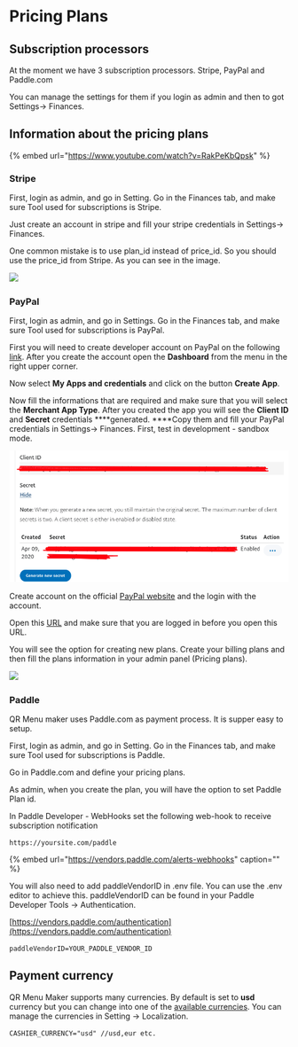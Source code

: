 # Pricing Plans

## Subscription processors

At the moment we have 3 subscription processors. Stripe, PayPal and Paddle.com

You can manage the settings for them if you login as admin and then to got Settings-&gt; Finances.

## **Information about the pricing plans**

{% embed url="https://www.youtube.com/watch?v=RakPeKbQpsk" %}

### Stripe

First, login as admin, and go in Setting. Go in the Finances tab, and make sure Tool used for subscriptions is Stripe.

Just create an account in stripe and fill your stripe credentials in Settings-&gt; Finances.

One common mistake is to use plan\_id instead of price\_id. So you should use the price\_id from Stripe. As you can see in the image.

![](https://i.imgur.com/0WnONPQ.png)

### PayPal

First, login as admin, and go in Settings. Go in the Finances tab, and make sure Tool used for subscriptions is PayPal. 

First you will need to create developer account on PayPal on the following [link](https://developer.paypal.com/classic-home). After you create the account open the **Dashboard** from the menu in the right upper corner.

Now select **My Apps and credentials** and click on the button **Create App**. 

Now fill the informations that are required and make sure that you will select the **Merchant App Type**. After you created the app you will see the **Client ID** and **Secret** credentials ****generated.  ****Copy them and fill your PayPal credentials in Settings-&gt; Finances. First, test in development - sandbox mode.

![](../.gitbook/assets/screenshot-1-%20%281%29.png)

Create account on the official [PayPal website](https://www.paypal.com/) and the login with the account.

Open this [URL](https://www.paypal.com/billing/plans) and make sure that you are logged in before you open this URL.

You will see the option for creating new plans. Create your billing plans and then fill the plans information in your admin panel \(Pricing plans\).

![](https://i.imgur.com/ptCNXWK.png)

### Paddle

QR Menu maker uses Paddle.com as payment process. It is supper easy to setup.

First, login as admin, and go in Setting. Go in the Finances tab, and make sure Tool used for subscriptions is Paddle.

Go in Paddle.com and define your pricing plans.

As admin, when you create the plan, you will have the option to set Paddle Plan id.

In Paddle Developer - WebHooks set the following web-hook to receive subscription notification

```text
https://yoursite.com/paddle
```

{% embed url="https://vendors.paddle.com/alerts-webhooks" caption="" %}

You will also need to add paddleVendorID in .env file. You can use the .env editor to achieve this. paddleVendorID can be found in your Paddle Developer Tools -&gt; Authentication.

[https://vendors.paddle.com/authentication](https://vendors.paddle.com/authentication)

```text
paddleVendorID=YOUR_PADDLE_VENDOR_ID
```

## **Payment currency**

QR Menu Maker supports many currencies. By default is set to **usd** currency but you can change into one of the [available currencies](https://stripe.com/docs/currencies#presentment-currencies). You can manage the currencies in Setting -&gt; Localization.

```text
CASHIER_CURRENCY="usd" //usd,eur etc.
```

